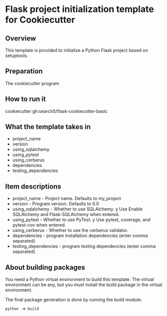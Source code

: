 # Flask project initialization template for Cookiecutter

## Overview
This template is provided to initialize a Python Flask project based on setuptools.

## Preparation
The cookiecutter program

## How to run it
cookiecutter gh:search5/flask-cookiecutter-basic

## What the template takes in
- project_name
- version
- using_sqlalchemy
- using_pytest
- using_cerberus
- dependencies
- testing_dependencies

## Item descriptions
- project_name - Project name. Defaults to my_project
- version - Program version. Defaults to 0.0
- using_sqlalchemy - Whether to use SQLAlchemy. y Use Enable SQLAlchemy and Flask-SQLAlchemy when entered.
- using_pytest - Whether to use PyTest. y Use pytest, coverage, and pytest-cov when entered.
- using_cerberus - Whether to use the cerberus validator.
- dependencies - program installation dependencies (enter comma separated)
- testing_dependencies - program testing dependencies (enter comma separated)


## About building packages
You need a Python virtual environment to build this template. The virtual environment can be any, but you must install the build package in the virtual environment.

The final package generation is done by running the build module.

```
python -m build
```
